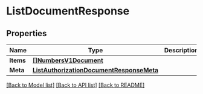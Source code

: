 # ListDocumentResponse

## Properties

Name | Type | Description | Notes
------------ | ------------- | ------------- | -------------
**Items** | [**[]NumbersV1Document**](NumbersV1Document.md) |  |[optional] 
**Meta** | [**ListAuthorizationDocumentResponseMeta**](ListAuthorizationDocumentResponseMeta.md) |  |[optional] 

[[Back to Model list]](../README.md#documentation-for-models) [[Back to API list]](../README.md#documentation-for-api-endpoints) [[Back to README]](../README.md)


